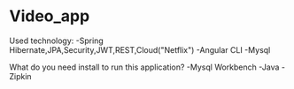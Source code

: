 # Video_app

Used technology:
-Spring Hibernate,JPA,Security,JWT,REST,Cloud("Netflix")
-Angular CLI
-Mysql

What do you need install to run this application?
-Mysql Workbench
-Java
-Zipkin
